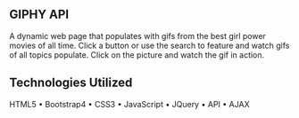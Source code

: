 ## GIPHY API
A dynamic web page that populates with gifs from the best girl power movies of all time. Click a button or use the search to feature and watch gifs of all topics populate. Click on the picture and watch the gif in action.


## Technologies Utilized
HTML5 • Bootstrap4 • CSS3 • JavaScript • JQuery • API • AJAX

